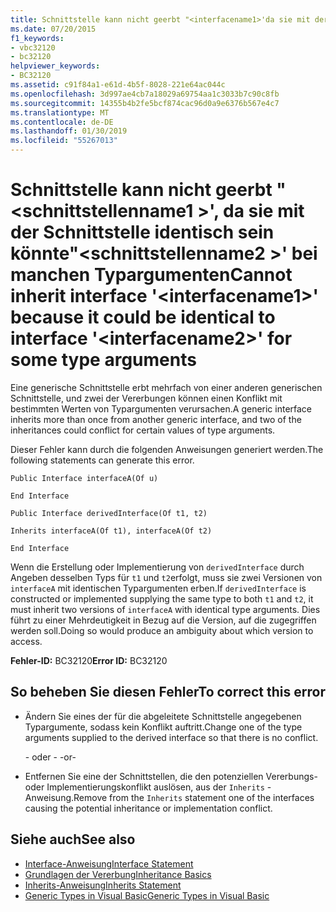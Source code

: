 ```yaml
---
title: Schnittstelle kann nicht geerbt "<interfacename1>'da sie mit der Schnittstelle identisch sein könnte"<interfacename2>"bei manchen Typargumenten
ms.date: 07/20/2015
f1_keywords:
- vbc32120
- bc32120
helpviewer_keywords:
- BC32120
ms.assetid: c91f84a1-e61d-4b5f-8028-221e64ac044c
ms.openlocfilehash: 3d997ae4cb7a18029a69754aa1c3033b7c90c8fb
ms.sourcegitcommit: 14355b4b2fe5bcf874cac96d0a9e6376b567e4c7
ms.translationtype: MT
ms.contentlocale: de-DE
ms.lasthandoff: 01/30/2019
ms.locfileid: "55267013"
---
```

# <a name="cannot-inherit-interface-interfacename1-because-it-could-be-identical-to-interface-interfacename2-for-some-type-arguments"></a><span data-ttu-id="db5c4-102">Schnittstelle kann nicht geerbt "\<schnittstellenname1 >', da sie mit der Schnittstelle identisch sein könnte"\<schnittstellenname2 >' bei manchen Typargumenten</span><span class="sxs-lookup"><span data-stu-id="db5c4-102">Cannot inherit interface '\<interfacename1>' because it could be identical to interface '\<interfacename2>' for some type arguments</span></span>
<span data-ttu-id="db5c4-103">Eine generische Schnittstelle erbt mehrfach von einer anderen generischen Schnittstelle, und zwei der Vererbungen können einen Konflikt mit bestimmten Werten von Typargumenten verursachen.</span><span class="sxs-lookup"><span data-stu-id="db5c4-103">A generic interface inherits more than once from another generic interface, and two of the inheritances could conflict for certain values of type arguments.</span></span>  
  
 <span data-ttu-id="db5c4-104">Dieser Fehler kann durch die folgenden Anweisungen generiert werden.</span><span class="sxs-lookup"><span data-stu-id="db5c4-104">The following statements can generate this error.</span></span>  
  
 `Public Interface interfaceA(Of u)`  
  
 `End Interface`  
  
 `Public Interface derivedInterface(Of t1, t2)`  
  
 `Inherits interfaceA(Of t1), interfaceA(Of t2)`  
  
 `End Interface`  
  
 <span data-ttu-id="db5c4-105">Wenn die Erstellung oder Implementierung von `derivedInterface` durch Angeben desselben Typs für `t1` und `t2`erfolgt, muss sie zwei Versionen von `interfaceA` mit identischen Typargumenten erben.</span><span class="sxs-lookup"><span data-stu-id="db5c4-105">If `derivedInterface` is constructed or implemented supplying the same type to both `t1` and `t2`, it must inherit two versions of `interfaceA` with identical type arguments.</span></span> <span data-ttu-id="db5c4-106">Dies führt zu einer Mehrdeutigkeit in Bezug auf die Version, auf die zugegriffen werden soll.</span><span class="sxs-lookup"><span data-stu-id="db5c4-106">Doing so would produce an ambiguity about which version to access.</span></span>  
  
 <span data-ttu-id="db5c4-107">**Fehler-ID:** BC32120</span><span class="sxs-lookup"><span data-stu-id="db5c4-107">**Error ID:** BC32120</span></span>  
  
## <a name="to-correct-this-error"></a><span data-ttu-id="db5c4-108">So beheben Sie diesen Fehler</span><span class="sxs-lookup"><span data-stu-id="db5c4-108">To correct this error</span></span>  
  
-   <span data-ttu-id="db5c4-109">Ändern Sie eines der für die abgeleitete Schnittstelle angegebenen Typargumente, sodass kein Konflikt auftritt.</span><span class="sxs-lookup"><span data-stu-id="db5c4-109">Change one of the type arguments supplied to the derived interface so that there is no conflict.</span></span>  
  
     <span data-ttu-id="db5c4-110">- oder - </span><span class="sxs-lookup"><span data-stu-id="db5c4-110">-or-</span></span>  
  
-   <span data-ttu-id="db5c4-111">Entfernen Sie eine der Schnittstellen, die den potenziellen Vererbungs- oder Implementierungskonflikt auslösen, aus der `Inherits` -Anweisung.</span><span class="sxs-lookup"><span data-stu-id="db5c4-111">Remove from the `Inherits` statement one of the interfaces causing the potential inheritance or implementation conflict.</span></span>  
  
## <a name="see-also"></a><span data-ttu-id="db5c4-112">Siehe auch</span><span class="sxs-lookup"><span data-stu-id="db5c4-112">See also</span></span>

- [<span data-ttu-id="db5c4-113">Interface-Anweisung</span><span class="sxs-lookup"><span data-stu-id="db5c4-113">Interface Statement</span></span>](../../visual-basic/language-reference/statements/interface-statement.md)
- [<span data-ttu-id="db5c4-114">Grundlagen der Vererbung</span><span class="sxs-lookup"><span data-stu-id="db5c4-114">Inheritance Basics</span></span>](../../visual-basic/programming-guide/language-features/objects-and-classes/inheritance-basics.md)
- [<span data-ttu-id="db5c4-115">Inherits-Anweisung</span><span class="sxs-lookup"><span data-stu-id="db5c4-115">Inherits Statement</span></span>](../../visual-basic/language-reference/statements/inherits-statement.md)
- [<span data-ttu-id="db5c4-116">Generic Types in Visual Basic</span><span class="sxs-lookup"><span data-stu-id="db5c4-116">Generic Types in Visual Basic</span></span>](../../visual-basic/programming-guide/language-features/data-types/generic-types.md)
